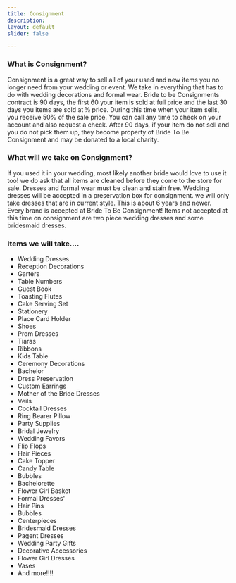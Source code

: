 ```yaml
---
title: Consignment
description:
layout: default
slider: false

---
```


### What is Consignment?

Consignment is a great way to sell all of your used and new items you no longer need from your wedding or event.  We take in everything that has to do with wedding decorations and formal wear.  Bride to be Consignments contract is 90 days, the first 60 your item is sold at full price and the last 30 days you items are sold at ½ price.  During this time when your item sells, you receive 50% of the sale price.  You can call any time to check on your account and also request a check.  After 90 days, if your item do not sell and you do not pick them up, they become property of Bride To Be Consignment and may be donated to a local charity.

### What will we take on Consignment?

If you used it in your wedding, most likely another bride would love to use it too!  we do ask that all items are cleaned before they come to the store for sale.  Dresses and formal wear must be clean and stain free.  Wedding dresses will be accepted in a preservation box for consignment.  we will only take dresses that are in current style.  This is about 6 years and newer.  Every brand is accepted at Bride To Be Consignment!
Items not accepted at this time on consignment are two piece wedding dresses and some bridesmaid dresses.
 
### Items we will take....

- Wedding Dresses
- Reception Decorations
- Garters
- Table Numbers
- Guest Book
- Toasting Flutes
- Cake Serving Set
- Stationery
- Place Card Holder
- Shoes
- Prom Dresses
- Tiaras
- Ribbons
- Kids Table
- Ceremony Decorations
- Bachelor
- Dress Preservation
- Custom Earrings
- Mother of the Bride Dresses
- Veils
- Cocktail Dresses
- Ring Bearer Pillow
- Party Supplies
- Bridal Jewelry
- Wedding Favors
- Flip Flops
- Hair Pieces
- Cake Topper
- Candy Table
- Bubbles
- Bachelorette
- Flower Girl Basket
- Formal Dresses'
- Hair Pins
- Bubbles
- Centerpieces
- Bridesmaid Dresses
- Pagent Dresses
- Wedding Party Gifts
- Decorative Accessories
- Flower Girl Dresses
- Vases
- And more!!!!